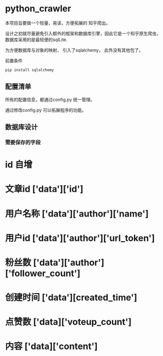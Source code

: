 # python_crawler
本项目旨要做一个轻量，易读，方便拓展的 知乎爬出。 

设计之初就尽量避免引入额外的框架和数据库引擎，因此它是一个知乎原生爬虫，数据库采用的是最轻便的sqlLite.

为方便数据库与对象的映射， 引入了sqlalchemy， 此外没有其他包了。 

前置条件
```bash
pip install sqlalchemy
```

## 配置清单

所有的配置信息，都通过config.py 统一管理。 

通过修改config.py 可以拓展程序的功能。 


## 数据库设计

### 需要保存的字段

# id 自增
# 文章id ['data']['id']
# 用户名称  ['data']['author']['name']
# 用户id ['data']['author']['url_token']
# 粉丝数 ['data']['author']['follower_count']
# 创建时间 ['data'][created_time']
# 点赞数 ['data]['voteup_count']
# 内容 ['data]['content']
